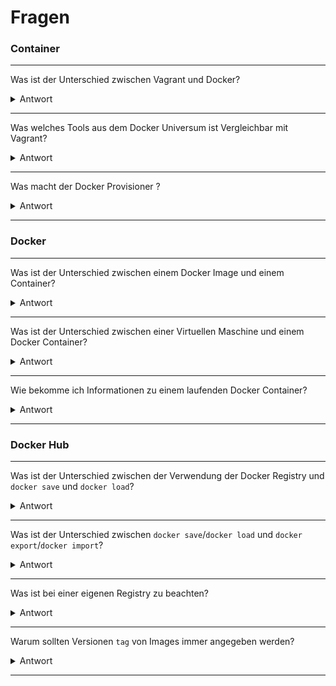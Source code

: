 Fragen
======

### Container
***

Was ist der Unterschied zwischen Vagrant und Docker?
<details><summary>Antwort</summary>
 	Vagrant ist für IaaS und Docker für PaaS
</p></details>

---

Was welches Tools aus dem Docker Universum ist Vergleichbar mit Vagrant?
<details><summary>Antwort</summary>
 	docker machine
</p></details>

---

Was macht der Docker Provisioner ?
<details><summary>Antwort</summary>  
	 	Installiert Docker in einer VM
</p></details>

---

### Docker
***

Was ist der Unterschied zwischen einem Docker Image und einem Container?
<details><summary>Antwort</summary>
	 	Image = gebuildet und readonly, Container Image + aktuelle Änderungen im Filesystem
</p></details>

---

Was ist der Unterschied zwischen einer Virtuellen Maschine und einem Docker Container?
<details><summary>Antwort</summary>
	 	VM hat Betriebssystem mit am laufen, Docker nur die eigenen Prozesse
</p></details>
	
---

Wie bekomme ich Informationen zu einem laufenden Docker Container?
<details><summary>Antwort</summary>
	 	docker logs, docker inspect
</p></details>

---

### Docker Hub
***

Was ist der Unterschied zwischen der Verwendung der Docker Registry und `docker save` und `docker load`?
<details><summary>Antwort</summary>
	 	Registry ist in der Cloud und Images sind für alle sichtbar, save und load passiert lokal mit Dateien
</p></details>

---

Was ist der Unterschied zwischen `docker save`/`docker load` und `docker export`/`docker import`?
<details><summary>Antwort</summary>
	 	save/load ist für Images, export/import für Container
</p></details>

---

Was ist bei einer eigenen Registry zu beachten?
<details><summary>Antwort</summary>
	 	Sicherheit, bzw. das mögliche Fehlen davon
</p></details>

---

Warum sollten Versionen `tag` von Images immer angegeben werden?
<details><summary>Antwort</summary>
	 	Ansonsten wird `latest` verwendet und so nicht sicher ist welche Version wirklich verwendet wird.
</p></details>

---